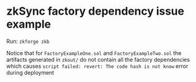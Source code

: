 # zkSync factory dependency issue example

Run: `zkforge zkb`

Notice that for `FactoryExampleOne.sol` and `FactoryExampleTwo.sol` the artifacts generated in `zkout/` do not contain all the factory dependencies which causes `script failed: revert: The code hash is not know` error during deployment
